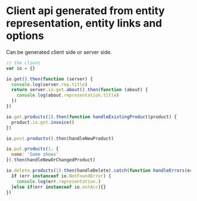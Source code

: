 # Client api generated from entity representation, entity links and options

Can be generated client side or server side.

```js
// the client
var io = {} 

io.get().then(function (server) {
  console.log(server.rep.title)
  return server.io.get.about().then(function (about) {
    console.log(about.representation.title)
  })
})

io.get.products(1).then(function handleExistingProduct(product) {
  product.io.get.invoice()
})

io.post.products().then(handleNewProduct)

io.put.products(1, {
  name: 'Some shoes'
}).then(handleNewOrChangedProduct)

io.delete.products(1).then(handleDelete).catch(function handleErrors(err) {
  if (err instanceof io.NotFoundError) {
    console.log(err.representation.)
  }else if(err instanceof io.notAcc){}
})
```